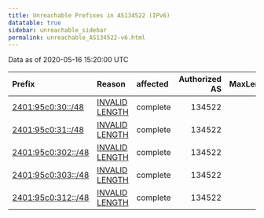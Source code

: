 ```yaml
---
title: Unreachable Prefixes in AS134522 (IPv6)
datatable: true
sidebar: unreachable_sidebar
permalink: unreachable_AS134522-v6.html
---
```


Data as of 2020-05-16 15:20:00 UTC


<div class="datatable-begin"></div>

| Prefix                                                         | Reason                                                                                                        | affected   |   Authorized AS |   MaxLength | Anchor                                       |   unreachable /48s |
|:---------------------------------------------------------------|:--------------------------------------------------------------------------------------------------------------|:-----------|----------------:|------------:|:---------------------------------------------|-------------------:|
| [2401:95c0:30::/48](https://stat.ripe.net/2401:95c0:30::/48)   | [INVALID LENGTH](https://rpki-validator.ripe.net/announcement-preview?asn=AS134522&prefix=2401:95c0:30::/48)  | complete   |          134522 |          32 | [APNIC](unreachable_APNIC_RPKI_Root-v6.html) |                  1 |
| [2401:95c0:31::/48](https://stat.ripe.net/2401:95c0:31::/48)   | [INVALID LENGTH](https://rpki-validator.ripe.net/announcement-preview?asn=AS134522&prefix=2401:95c0:31::/48)  | complete   |          134522 |          32 | [APNIC](unreachable_APNIC_RPKI_Root-v6.html) |                  1 |
| [2401:95c0:302::/48](https://stat.ripe.net/2401:95c0:302::/48) | [INVALID LENGTH](https://rpki-validator.ripe.net/announcement-preview?asn=AS134522&prefix=2401:95c0:302::/48) | complete   |          134522 |          32 | [APNIC](unreachable_APNIC_RPKI_Root-v6.html) |                  1 |
| [2401:95c0:303::/48](https://stat.ripe.net/2401:95c0:303::/48) | [INVALID LENGTH](https://rpki-validator.ripe.net/announcement-preview?asn=AS134522&prefix=2401:95c0:303::/48) | complete   |          134522 |          32 | [APNIC](unreachable_APNIC_RPKI_Root-v6.html) |                  1 |
| [2401:95c0:312::/48](https://stat.ripe.net/2401:95c0:312::/48) | [INVALID LENGTH](https://rpki-validator.ripe.net/announcement-preview?asn=AS134522&prefix=2401:95c0:312::/48) | complete   |          134522 |          32 | [APNIC](unreachable_APNIC_RPKI_Root-v6.html) |                  1 |

<div class="datatable-end"></div>